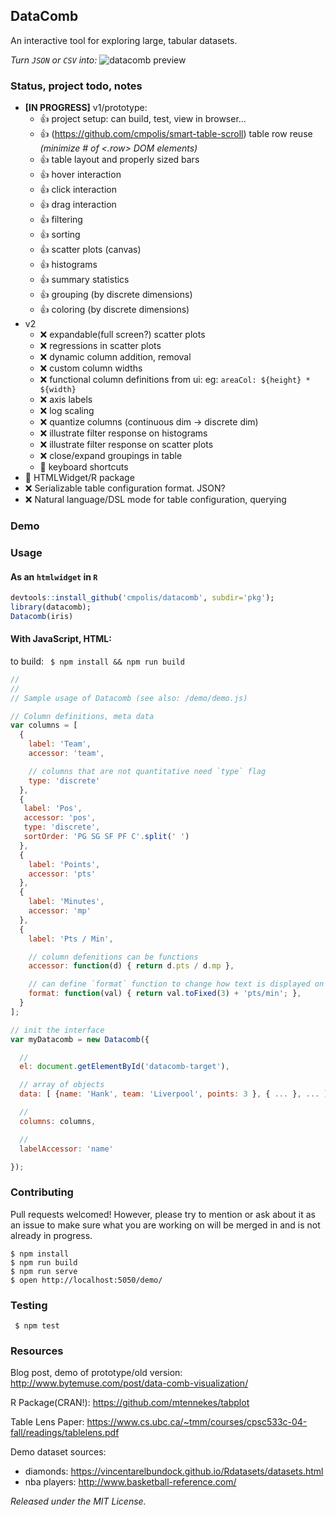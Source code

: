 ## DataComb
An interactive tool for exploring large, tabular datasets.

*Turn `JSON` or `CSV` into:*
![datacomb preview](https://raw.githubusercontent.com/cmpolis/datacomb/master/poc-demo.gif)

### Status, project todo, notes

* **[IN PROGRESS]** v1/prototype:
  * :thumbsup: project setup: can build, test, view in browser... 
  * :thumbsup: (https://github.com/cmpolis/smart-table-scroll) table row reuse *(minimize # of <.row> DOM elements)*
  * :thumbsup: table layout and properly sized bars
  * :thumbsup: hover interaction
  * :thumbsup: click interaction
  * :thumbsup: drag interaction
  * :thumbsup: filtering
  * :thumbsup: sorting
  * :thumbsup: scatter plots (canvas)
  * :thumbsup: histograms
  * :thumbsup: summary statistics
  * :thumbsup: grouping (by discrete dimensions)
  * :thumbsup: coloring (by discrete dimensions)
* v2
  * :x: expandable(full screen?) scatter plots
  * :x: regressions in scatter plots
  * :x: dynamic column addition, removal
  * :x: custom column widths
  * :x: functional column definitions from ui: eg: `areaCol: ${height} * ${width}`
  * :x: axis labels
  * :x: log scaling
  * :x: quantize columns (continuous dim -> discrete dim)
  * :x: illustrate filter response on histograms
  * :x: illustrate filter response on scatter plots
  * :x: close/expand groupings in table
  * :construction: keyboard shortcuts
* :construction: HTMLWidget/R package
* :x: Serializable table configuration format. JSON?
* :x: Natural language/DSL mode for table configuration, querying

### Demo

### Usage


#### As an `htmlwidget` in `R`

```R
devtools::install_github('cmpolis/datacomb', subdir='pkg');
library(datacomb);
Datacomb(iris)
```

#### With JavaScript, HTML:

to build: ` $ npm install && npm run build`

```js
//
//
// Sample usage of Datacomb (see also: /demo/demo.js)

// Column definitions, meta data
var columns = [
  {
    label: 'Team',
    accessor: 'team',

    // columns that are not quantitative need `type` flag
    type: 'discrete'
  },
  {
   label: 'Pos',
   accessor: 'pos',
   type: 'discrete',
   sortOrder: 'PG SG SF PF C'.split(' ')
  },
  {
    label: 'Points',
    accessor: 'pts'
  },
  {
    label: 'Minutes',
    accessor: 'mp'
  },
  {
    label: 'Pts / Min',

    // column defenitions can be functions
    accessor: function(d) { return d.pts / d.mp },

    // can define `format` function to change how text is displayed on the tbale
    format: function(val) { return val.toFixed(3) + 'pts/min'; },
  }
];

// init the interface
var myDatacomb = new Datacomb({

  //
  el: document.getElementById('datacomb-target'),

  // array of objects
  data: [ {name: 'Hank', team: 'Liverpool', points: 3 }, { ... }, ... ],

  //
  columns: columns,

  //
  labelAccessor: 'name'

});
```


### Contributing

Pull requests welcomed! However, please try to mention or ask about it as an issue to make sure what you are working on will be merged in and is not already in progress. 

```shell
$ npm install
$ npm run build
$ npm run serve
$ open http://localhost:5050/demo/
```


### Testing
` $ npm test`


### Resources

Blog post, demo of prototype/old version: http://www.bytemuse.com/post/data-comb-visualization/

R Package(CRAN!): https://github.com/mtennekes/tabplot

Table Lens Paper: https://www.cs.ubc.ca/~tmm/courses/cpsc533c-04-fall/readings/tablelens.pdf

Demo dataset sources:

* diamonds: https://vincentarelbundock.github.io/Rdatasets/datasets.html
* nba players: http://www.basketball-reference.com/

*Released under the MIT License.*
